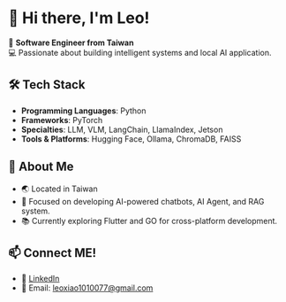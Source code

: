 # 👋 Hi there, I'm Leo!

🎯 **Software Engineer from Taiwan**  
💻 Passionate about building intelligent systems and local AI application.  

## 🛠️ Tech Stack  
- **Programming Languages**: Python  
- **Frameworks**: PyTorch  
- **Specialties**: LLM, VLM, LangChain, LlamaIndex, Jetson
- **Tools & Platforms**: Hugging Face, Ollama, ChromaDB, FAISS  

## 🌟 About Me  
- 🌏 Located in Taiwan  
- 🚀 Focused on developing AI-powered chatbots, AI Agent, and RAG system.  
- 📚 Currently exploring Flutter and GO for cross-platform development.  

## 📫 Connect ME!
- 💼 [LinkedIn](https://www.linkedin.com/in/LeoXIAO777/)  
- 📧 Email: leoxiao1010077@gmail.com
